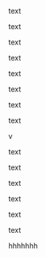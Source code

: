 <p>text</p>
<p>text</p>
<p>text</p>
<p>text</p>
<p>text</p>
<p>text</p>
<p>text</p>
<p>text</p>
v
<p>text</p>
<p>text</p>
<p>text</p>
<p>text</p> 
<p>text</p>

<p>text</p>
<p>hhhhhhh</p>
